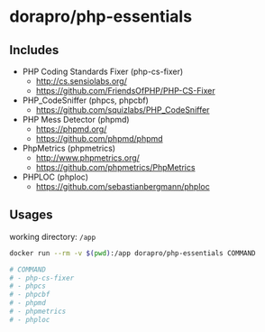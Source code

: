 dorapro/php-essentials
======================

## Includes
- PHP Coding Standards Fixer (php-cs-fixer)
    - http://cs.sensiolabs.org/
    - https://github.com/FriendsOfPHP/PHP-CS-Fixer
- PHP_CodeSniffer (phpcs, phpcbf)
    - https://github.com/squizlabs/PHP_CodeSniffer
- PHP Mess Detector (phpmd)
    - https://phpmd.org/
    - https://github.com/phpmd/phpmd
- PhpMetrics (phpmetrics)
    - http://www.phpmetrics.org/
    - https://github.com/phpmetrics/PhpMetrics
- PHPLOC (phploc)
    - https://github.com/sebastianbergmann/phploc

## Usages
working directory: `/app`

```sh
docker run --rm -v $(pwd):/app dorapro/php-essentials COMMAND

# COMMAND
# - php-cs-fixer
# - phpcs
# - phpcbf
# - phpmd
# - phpmetrics
# - phploc
```
